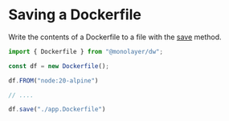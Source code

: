 # Saving a Dockerfile

Write the contents of a Dockerfile to a file with the [save](./../reference/api/classes/Dockerfile.md#save) method.

```ts
import { Dockerfile } from "@monolayer/dw";

const df = new Dockerfile();

df.FROM("node:20-alpine")

// ....

df.save("./app.Dockerfile")
```
